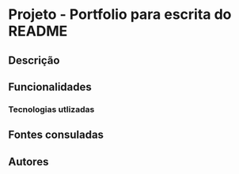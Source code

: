 # Projeto - Portfolio para escrita do README

## Descrição

## Funcionalidades

### Tecnologias utlizadas

## Fontes consuladas 

## Autores